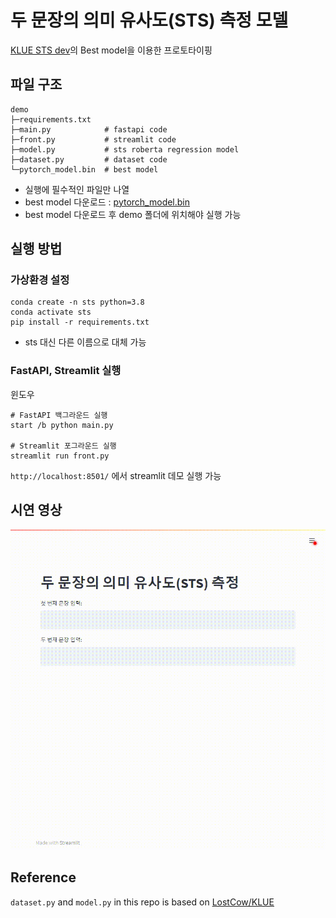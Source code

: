 # 두 문장의 의미 유사도(STS) 측정 모델

[KLUE STS dev](https://github.com/wanted-AI-06/Assignment-03)의 Best model을 이용한 프로토타이핑

## 파일 구조
```
demo
├─requirements.txt
├─main.py            # fastapi code
├─front.py           # streamlit code
├─model.py           # sts roberta regression model
├─dataset.py         # dataset code
└─pytorch_model.bin  # best model
```
- 실행에 필수적인 파일만 나열
- best model 다운로드 : [pytorch_model.bin](https://drive.google.com/file/d/1Y9GFVzcmTH0Zas_ekt0PNz4xToqpvBnj/view?usp=sharing)
- best model 다운로드 후 demo 폴더에 위치해야 실행 가능

## 실행 방법
### 가상환경 설정
```
conda create -n sts python=3.8
conda activate sts
pip install -r requirements.txt
```
- sts 대신 다른 이름으로 대체 가능


### FastAPI, Streamlit 실행

윈도우 
```
# FastAPI 백그라운드 실행
start /b python main.py

# Streamlit 포그라운드 실행
streamlit run front.py
```

`http://localhost:8501/` 에서 streamlit 데모 실행 가능


## 시연 영상
![sts_demo.gif](./sts_demo.gif)


## Reference
`dataset.py` and `model.py` in this repo is based on [LostCow/KLUE](https://github.com/LostCow/KLUE)
